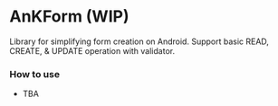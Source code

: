 # AnKForm (WIP)

Library for simplifying form creation on Android. Support basic READ, CREATE, & UPDATE operation with validator.


### How to use
- TBA